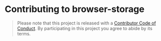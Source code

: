 # Contributing to browser-storage

> Please note that this project is released with a [Contributor Code of Conduct](./CODE_OF_CONDUCT.md).
> By participating in this project you agree to abide by its terms.
